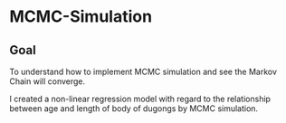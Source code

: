 # MCMC-Simulation

## Goal
To understand how to implement MCMC simulation and see the Markov Chain will converge.

I created a non-linear regression model with regard to the relationship between age and length of body of dugongs by MCMC simulation.
